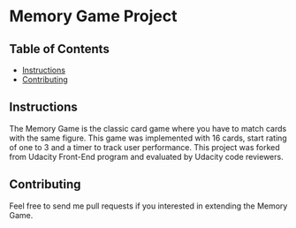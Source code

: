 # Memory Game Project

## Table of Contents

* [Instructions](#instructions)
* [Contributing](#contributing)

## Instructions

The Memory Game is the classic card game where you have to match cards with the same figure. This game was implemented with 16 cards, start rating of one to 3 and a timer to track user performance.
This project was forked from Udacity Front-End program and evaluated by Udacity code reviewers.

## Contributing

Feel free to send me pull requests if you interested in extending the Memory Game.
